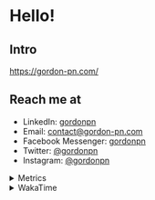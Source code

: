# Hello!

## Intro

<https://gordon-pn.com/>

## Reach me at

- LinkedIn: [gordonpn](https://www.linkedin.com/in/gordonpn/)
- Email: [contact@gordon-pn.com](mailto:contact@gordon-pn.com)
- Facebook Messenger: [gordonpn](https://www.messenger.com/t/Gordonpn)
- Twitter: [@gordonpn](https://twitter.com/Gordonpn)
- Instagram: [@gordonpn](https://www.instagram.com/gordonpn/)

<details>
  <summary>Metrics</summary>

  <img align="center" src="https://github.com/gordonpn/gordonpn/blob/master/github-metrics.svg" alt="GitHub Metrics">

</details>

<details>
  <summary>WakaTime</summary>

  <!--START_SECTION:waka-->
📊 **This Week I Spent My Time On** 

```text
💬 Programming Languages: 
Other                    14 hrs 7 mins       ████████████████████████░   95.78 % 
Java                     30 mins             █░░░░░░░░░░░░░░░░░░░░░░░░   03.49 % 
Smithy                   4 mins              ░░░░░░░░░░░░░░░░░░░░░░░░░   00.47 % 
IDEA_MODULE              1 min               ░░░░░░░░░░░░░░░░░░░░░░░░░   00.14 % 
Markdown                 0 secs              ░░░░░░░░░░░░░░░░░░░░░░░░░   00.04 % 

🔥 Editors: 
Chrome                   7 hrs 42 mins       █████████████░░░░░░░░░░░░   52.25 % 
Slack                    2 hrs 32 mins       ████░░░░░░░░░░░░░░░░░░░░░   17.26 % 
Firefox                  1 hr 22 mins        ██░░░░░░░░░░░░░░░░░░░░░░░   09.27 % 
Messages                 56 mins             ██░░░░░░░░░░░░░░░░░░░░░░░   06.41 % 
MicrosoftOutlook         40 mins             █░░░░░░░░░░░░░░░░░░░░░░░░   04.57 % 
```


 Last Updated on 21/10/2025 16:30:16 UTC
<!--END_SECTION:waka-->
</details>
